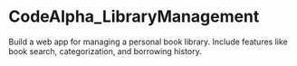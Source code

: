 # CodeAlpha_LibraryManagement
Build a web app for managing a personal book library. Include
features like book search, categorization, and borrowing history.
